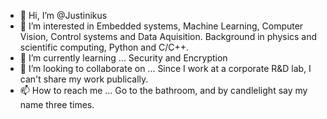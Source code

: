 - 👋 Hi, I’m @Justinikus
- 👀 I’m interested in Embedded systems, Machine Learning, Computer Vision, Control systems and Data Aquisition. Background in physics and scientific computing, Python and C/C++.
- 🌱 I’m currently learning ... Security and Encryption
- 💞️ I’m looking to collaborate on ... Since I work at a corporate R&D lab, I can't share my work publically.
- 📫 How to reach me ... Go to the bathroom, and by candlelight say my name three times.

<!---
Justinikus/Justinikus is a ✨ special ✨ repository because its `README.md` (this file) appears on your GitHub profile.
You can click the Preview link to take a look at your changes.
--->
